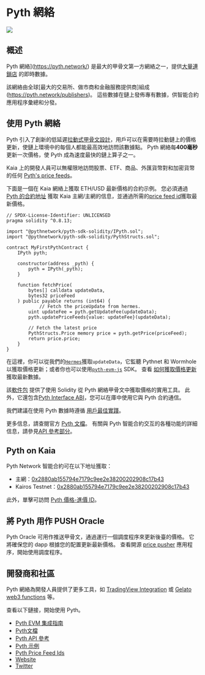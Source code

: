# Pyth 網絡

![](/img/banners/kaia-pyth.png)

## 概述

Pyth 網絡](https://pyth.network/) 是最大的甲骨文第一方網絡之一，提供[大量連鎖店](https://docs.pyth.network/price-feeds/contract-addresses) 的即時數據。

該網絡由全球[最大的交易所、做市商和金融服務提供商]組成(https://pyth.network/publishers)。 這些數據在鏈上發佈專有數據，供智能合約應用程序彙總和分發。

## 使用 Pyth 網絡

Pyth 引入了創新的低延遲[拉動式甲骨文設計](https://docs.pyth.network/documentation/pythnet-price-feeds/on-demand)，用戶可以在需要時拉動鏈上的價格更新，使鏈上環境中的每個人都能最高效地訪問該數據點。 Pyth 網絡每**400毫秒**更新一次價格，使 Pyth 成為速度最快的鏈上算子之一。

Kaia 上的開發人員可以無權限地訪問股票、ETF、商品、外匯貨幣對和加密貨幣的任何 [Pyth's price feeds](https://pyth.network/developers/price-feed-ids)。

下面是一個在 Kaia 網絡上獲取 ETH/USD 最新價格的合約示例。
您必須通過[Pyth 的合約地址](https://docs.pyth.network/price-feeds/contract-addresses/evm) 獲取 Kaia 主網/主網的信息，並通過所需的[price feed id](https://pyth.network/developers/price-feed-ids)獲取最新價格。

```solidity
// SPDX-License-Identifier: UNLICENSED
pragma solidity ^0.8.13;

import "@pythnetwork/pyth-sdk-solidity/IPyth.sol";
import "@pythnetwork/pyth-sdk-solidity/PythStructs.sol";

contract MyFirstPythContract {
    IPyth pyth;

    constructor(address _pyth) {
        pyth = IPyth(_pyth);
    }

    function fetchPrice(
        bytes[] calldata updateData,
        bytes32 priceFeed
    ) public payable returns (int64) {
		    // Fetch the priceUpdate from hermes.
        uint updateFee = pyth.getUpdateFee(updateData);
        pyth.updatePriceFeeds{value: updateFee}(updateData);

        // Fetch the latest price
        PythStructs.Price memory price = pyth.getPrice(priceFeed);
        return price.price;
    }
}
```

在這裡，你可以從我們的[`Hermes`](https://hermes.pyth.network/docs/)獲取`updateData`，它監聽 Pythnet 和 Wormhole 以獲取價格更新；或者你也可以使用[`pyth-evm-js`](https://github.com/pyth-network/pyth-crosschain/blob/main/target_chains/ethereum/sdk/js/src/EvmPriceServiceConnection.ts#L15) SDK。 查看 [如何獲取價格更新](https://docs.pyth.network/price-feeds/fetch-price-updates) 獲取最新數據。

該[軟件包](https://github.com/pyth-network/pyth-crosschain/tree/main/target_chains/ethereum/sdk/solidity) 提供了使用 Solidity 從 Pyth 網絡甲骨文中獲取價格的實用工具。 此外，它還包含[Pyth Interface ABI](https://github.com/pyth-network/pyth-crosschain/blob/main/target_chains/ethereum/sdk/solidity/abis/IPyth.json)，您可以在庫中使用它與 Pyth 合約通信。

我們建議在使用 Pyth 數據時遵循 [用戶最佳實踐](https://docs.pyth.network/documentation/pythnet-price-feeds/best-practices)。

更多信息，請查閱官方 [Pyth 文檔](https://docs.pyth.network/price-feeds)。 有關與 Pyth 智能合約交互的各種功能的詳細信息，請參見[API 參考部分](https://api-reference.pyth.network/price-feeds/evm/getPrice)。

## Pyth on Kaia

Pyth Network 智能合約可在以下地址獲取：

- 主網：[0x2880ab155794e7179c9ee2e38200202908c17b43](https://kaiascan.io/account/0x2880aB155794e7179c9eE2e38200202908C17B43)
- Kairos Testnet：[0x2880ab155794e7179c9ee2e38200202908c17b43](https://kairos.kaiascan.io/account/0x2880aB155794e7179c9eE2e38200202908C17B43)

此外，單擊可訪問 [Pyth 價格-進價 ID](https://pyth.network/developers/price-feed-ids)。

## 將 Pyth 用作 PUSH Oracle

Pyth Oracle 可用作推送甲骨文，通過運行一個調度程序來更新後臺的價格。 它將確保您的 dapp 根據您的配置更新最新價格。 查看開源 [price pusher](https://github.com/pyth-network/pyth-crosschain/tree/main/apps/price_pusher) 應用程序，開始使用調度程序。

## 開發商和社區

Pyth 網絡為開發人員提供了更多工具，如 [TradingView Integration](https://docs.pyth.network/guides/how-to-create-tradingview-charts) 或 [Gelato web3 functions](https://docs.pyth.network/guides/how-to-schedule-price-updates-with-gelato) 等。

查看以下鏈接，開始使用 Pyth。

- [Pyth EVM 集成指南](https://docs.pyth.network/price-feeds/use-real-time-data/evm)
- [Pyth文檔](https://docs.pyth.network/home)
- [Pyth API 參考](https://api-reference.pyth.network/price-feeds/evm/getPrice)
- [Pyth 示例](https://github.com/pyth-network/pyth-examples)
- [Pyth Price Feed Ids](https://pyth.network/developers/price-feed-ids)
- [Website](https://pyth.network/)
- [Twitter](https://x.com/PythNetwork)
